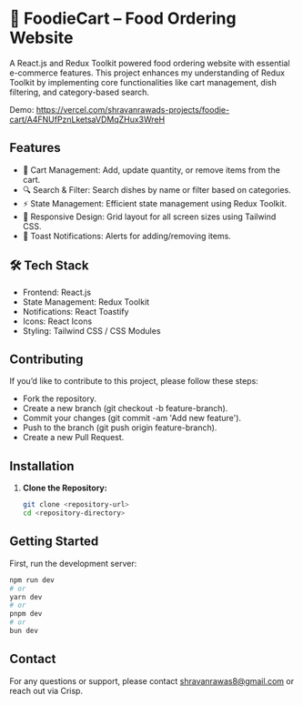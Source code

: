 # 🍔 FoodieCart – Food Ordering Website

A React.js and Redux Toolkit powered food ordering website with essential e-commerce features. This project enhances my understanding of Redux Toolkit by implementing core functionalities like cart management, dish filtering, and category-based search.

Demo: https://vercel.com/shravanrawads-projects/foodie-cart/A4FNUfPznLketsaVDMqZHux3WreH

## Features

  - 🛒 Cart Management: Add, update quantity, or remove items from the cart.
  - 🔍 Search & Filter: Search dishes by name or filter based on categories.
  - ⚡ State Management: Efficient state management using Redux Toolkit.
  - 🎨 Responsive Design: Grid layout for all screen sizes using Tailwind CSS.
  - 🔔 Toast Notifications: Alerts for adding/removing items.
    

## 🛠️ Tech Stack

  - Frontend: React.js
  - State Management: Redux Toolkit
  - Notifications: React Toastify
  - Icons: React Icons
  - Styling: Tailwind CSS / CSS Modules

## Contributing

If you’d like to contribute to this project, please follow these steps:

  - Fork the repository.
  - Create a new branch (git checkout -b feature-branch).
  - Commit your changes (git commit -am 'Add new feature').
  - Push to the branch (git push origin feature-branch).
  - Create a new Pull Request.
   
## Installation

1. **Clone the Repository:**
   
   ```bash
   git clone <repository-url>
   cd <repository-directory>

## Getting Started

First, run the development server:

```bash
npm run dev
# or
yarn dev
# or
pnpm dev
# or
bun dev
```

## Contact
For any questions or support, please contact shravanrawas8@gmail.com or reach out via Crisp.
